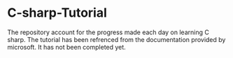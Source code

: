 # C-sharp-Tutorial
The repository account for the progress made each day on learning C sharp.
The tutorial has been refrenced from the documentation provided by microsoft.
It has not been completed yet. 
